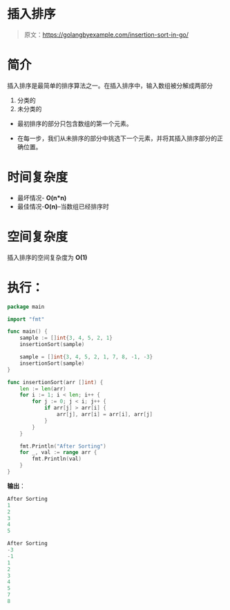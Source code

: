 # 插入排序

> 原文：<https://golangbyexample.com/insertion-sort-in-go/>

# **简介**

插入排序是最简单的排序算法之一。在插入排序中，输入数组被分解成两部分

1.  分类的
2.  未分类的

*   最初排序的部分只包含数组的第一个元素。

*   在每一步，我们从未排序的部分中挑选下一个元素，并将其插入排序部分的正确位置。

# **时间复杂度**

*   最坏情况- **O(n*n)**
*   最佳情况-**O(n)**–当数组已经排序时

# **空间复杂度**

插入排序的空间复杂度为 **O(1)**

# **执行**：

```go
package main

import "fmt"

func main() {
    sample := []int{3, 4, 5, 2, 1}
    insertionSort(sample)

    sample = []int{3, 4, 5, 2, 1, 7, 8, -1, -3}
    insertionSort(sample)
}

func insertionSort(arr []int) {
    len := len(arr)
    for i := 1; i < len; i++ {
        for j := 0; j < i; j++ {
            if arr[j] > arr[i] {
                arr[j], arr[i] = arr[i], arr[j]
            }
        }
    }

    fmt.Println("After Sorting")
    for _, val := range arr {
        fmt.Println(val)
    }
}
```

**输出**：

```go
After Sorting
1
2
3
4
5

After Sorting
-3
-1
1
2
3
4
5
7
8
```